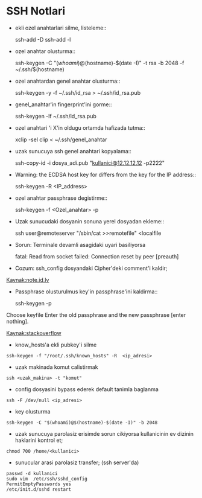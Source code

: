 SSH Notlari
===========

* ekli ozel anahtarlari silme, listeleme::

    ssh-add -D
    ssh-add -l

* ozel anahtar olusturma::

   ssh-keygen -C "$(whoami)@$(hostname)-$(date -I)"  -t rsa -b 2048 -f ~/.ssh/$(hostname)

* ozel anahtardan genel anahtar olusturma::

    ssh-keygen -y -f ~/.ssh/id_rsa > ~/.ssh/id_rsa.pub

* genel_anahtar'in fingerprint'ini gorme::

    ssh-keygen -lf ~/.ssh/id_rsa.pub

* ozel anahtari 'i X'in oldugu ortamda hafizada tutma::

    xclip -sel clip < ~/.ssh/genel_anahtar

* uzak sunucuya ssh genel anahtari kopyalama::

    ssh-copy-id -i dosya_adi.pub "kullanici@12.12.12.12 -p2222"

* Warning: the ECDSA host key for differs from the key for the IP address::

    ssh-keygen -R <IP_address>

* ozel anahtar passphrase degistirme::

    ssh-keygen -f <Ozel_anahtar> -p

* Uzak sunucudaki dosyanin sonuna yerel dosyadan ekleme::

    ssh user@remoteserver "/sbin/cat >>remotefile" <localfile

* Sorun: Terminale devamli asagidaki uyari basiliyorsa

    fatal: Read from socket failed: Connection reset by peer [preauth]

* Cozum: ssh_config dosyandaki Cipher'deki comment'i kaldir;

[Kaynak:note.id.lv](http://www.note.id.lv/2014/12/ssh-issues-read-from-socket-failed.html)

* Passphrase olusturulmus key'in passphrase'ini kaldirma::

    ssh-keygen -p

Choose keyfile Enter the old passphrase and the new passphrase [enter nothing]. 

[Kaynak:stackoverflow](http://stackoverflow.com/questions/112396/how-do-i-remove-the-passphrase-for-the-ssh-key-without-having-to-create-a-new-ke)

* know_hosts'a ekli pubkey'i silme
```
ssh-keygen -f "/root/.ssh/known_hosts" -R  <ip_adresi>
```

* uzak makinada komut calistirmak
```
ssh <uzak_makina> -t "komut"
```

* config dosyasini bypass ederek default tanimla baglanma
```
ssh -F /dev/null <ip_adresi>
```

* key olusturma
```
ssh-keygen -C "$(whoami)@$(hostname)-$(date -I)" -b 2048
```

* uzak sunucuya parolasiz erisimde sorun cikiyorsa kullanicinin ev dizinin
  haklarini kontrol et;
```
chmod 700 /home/<kullanici>
```
* sunucular arasi parolasiz transfer; (ssh server'da)
```
passwd -d kullanici
sudo vim  /etc/ssh/sshd_config
PermitEmptyPasswords yes
/etc/init.d/sshd restart
```

